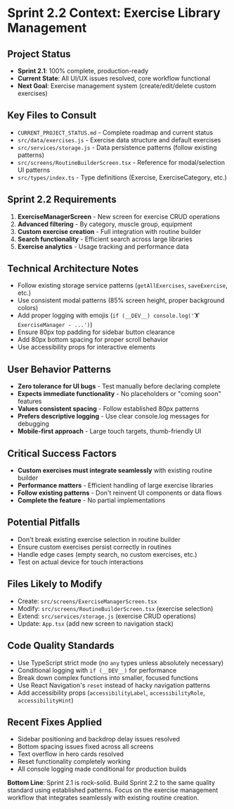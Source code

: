 # Sprint 2.2 Context: Exercise Library Management

## Project Status
- **Sprint 2.1**: 100% complete, production-ready
- **Current State**: All UI/UX issues resolved, core workflow functional
- **Next Goal**: Exercise management system (create/edit/delete custom exercises)

## Key Files to Consult
- `CURRENT_PROJECT_STATUS.md` - Complete roadmap and current status
- `src/data/exercises.js` - Exercise data structure and default exercises
- `src/services/storage.js` - Data persistence patterns (follow existing patterns)
- `src/screens/RoutineBuilderScreen.tsx` - Reference for modal/selection UI patterns
- `src/types/index.ts` - Type definitions (Exercise, ExerciseCategory, etc.)

## Sprint 2.2 Requirements
1. **ExerciseManagerScreen** - New screen for exercise CRUD operations
2. **Advanced filtering** - By category, muscle group, equipment
3. **Custom exercise creation** - Full integration with routine builder
4. **Search functionality** - Efficient search across large libraries
5. **Exercise analytics** - Usage tracking and performance data

## Technical Architecture Notes
- Follow existing storage service patterns (`getAllExercises`, `saveExercise`, etc.)
- Use consistent modal patterns (85% screen height, proper background colors)
- Add proper logging with emojis (`if (__DEV__) console.log('🏋️ ExerciseManager - ...')`)
- Ensure 80px top padding for sidebar button clearance
- Add 80px bottom spacing for proper scroll behavior
- Use accessibility props for interactive elements

## User Behavior Patterns
- **Zero tolerance for UI bugs** - Test manually before declaring complete
- **Expects immediate functionality** - No placeholders or "coming soon" features
- **Values consistent spacing** - Follow established 80px patterns
- **Prefers descriptive logging** - Use clear console.log messages for debugging
- **Mobile-first approach** - Large touch targets, thumb-friendly UI

## Critical Success Factors
- **Custom exercises must integrate seamlessly** with existing routine builder
- **Performance matters** - Efficient handling of large exercise libraries  
- **Follow existing patterns** - Don't reinvent UI components or data flows
- **Complete the feature** - No partial implementations

## Potential Pitfalls
- Don't break existing exercise selection in routine builder
- Ensure custom exercises persist correctly in routines
- Handle edge cases (empty search, no custom exercises, etc.)
- Test on actual device for touch interactions

## Files Likely to Modify
- Create: `src/screens/ExerciseManagerScreen.tsx`
- Modify: `src/screens/RoutineBuilderScreen.tsx` (exercise selection)
- Extend: `src/services/storage.js` (exercise CRUD operations)
- Update: `App.tsx` (add new screen to navigation stack)

## Code Quality Standards
- Use TypeScript strict mode (no `any` types unless absolutely necessary)
- Conditional logging with `if (__DEV__)` for performance
- Break down complex functions into smaller, focused functions
- Use React Navigation's `reset` instead of hacky navigation patterns
- Add accessibility props (`accessibilityLabel`, `accessibilityRole`, `accessibilityHint`)

## Recent Fixes Applied
- Sidebar positioning and backdrop delay issues resolved
- Bottom spacing issues fixed across all screens
- Text overflow in hero cards resolved
- Reset functionality completely working
- All console logging made conditional for production builds

**Bottom Line**: Sprint 2.1 is rock-solid. Build Sprint 2.2 to the same quality standard using established patterns. Focus on the exercise management workflow that integrates seamlessly with existing routine creation. 